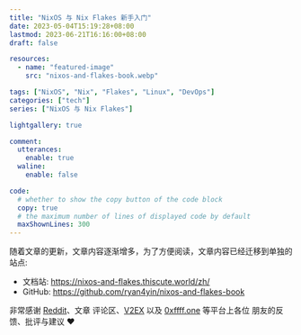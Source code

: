 ```yaml
---
title: "NixOS 与 Nix Flakes 新手入门"
date: 2023-05-04T15:19:28+08:00
lastmod: 2023-06-21T16:16:00+08:00
draft: false

resources:
  - name: "featured-image"
    src: "nixos-and-flakes-book.webp"

tags: ["NixOS", "Nix", "Flakes", "Linux", "DevOps"]
categories: ["tech"]
series: ["NixOS 与 Nix Flakes"]

lightgallery: true

comment:
  utterances:
    enable: true
  waline:
    enable: false

code:
  # whether to show the copy button of the code block
  copy: true
  # the maximum number of lines of displayed code by default
  maxShownLines: 300
---
```


随着文章的更新，文章内容逐渐增多，为了方便阅读，文章内容已经迁移到单独的站点:

- 文档站: <https://nixos-and-flakes.thiscute.world/zh/>
- GitHub: <https://github.com/ryan4yin/nixos-and-flakes-book>

非常感谢
[Reddit](https://www.reddit.com/r/NixOS/comments/14fvz1q/comment/jp4xhj3/?context=3)、文章
评论区、[V2EX](https://www.v2ex.com/t/951190#reply9) 以及
[0xffff.one](https://0xffff.one/d/1521-nixos-yu-nix-flakes-xin-shou-ru-men/4) 等平台上各位
朋友的反馈、批评与建议 ❤️
